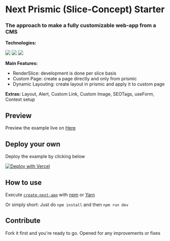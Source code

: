 # Next Prismic (Slice-Concept) Starter
### The approach to make a fully customizable web-app from a CMS

**Technologies:**

[![](https://img.shields.io/badge/NEXT%20-%23000000.svg?&style=flat&logo=next.js&logoColor=white)](https://nextjs.org)
[![](https://img.shields.io/badge/PRISMIC%20-%235163BA.svg?&style=flat&logo=prismic&logoColor=white)](https://prismic.io)
[![](https://img.shields.io/badge/TAILWIND%20-%2338B2AC.svg?&style=flat&logo=tailwindcss&logoColor=white)](https://tailwindcss.com) 

**Main Features:**

- RenderSlice: development is done per slice basis
- Custom Page: create a page directly and only from prismic
- Dynamic Layouting: create layout in prismic and apply it to custom page

**Extras:** Layout, Alert, Custom Link, Custom Image, SEOTags, useForm, Context setup

## Preview

Preview the example live on [Here](https://next-prismic-starter.errbint.net)

## Deploy your own

Deploy the example by clicking below

[![Deploy with Vercel](https://vercel.com/button)](https://vercel.com/new/clone?repository-url=https://github.com/stackoverprof/next-prismic-starter)

## How to use

Execute [`create-next-app`](https://github.com/vercel/next.js/tree/canary/packages/create-next-app) with [npm](https://docs.npmjs.com/cli/init) or [Yarn](https://yarnpkg.com/lang/en/docs/cli/create/)

Or simply short:
Just do 
```npm install```
and then 
```npm run dev```

## Contribute

Fork it first and you're ready to go.
Opened for any improvements or fixes
